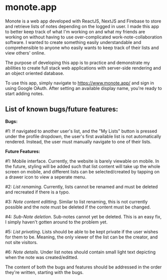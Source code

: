 # monote.app

Monote is a web app developed with ReactJS, NextJS and Firebase to store and retrieve lists of notes depending on the logged in user.
I made this app to better keep track of what I'm working on and what my friends are working on without having to use over-complicated work-note-collaboration software. I wanted to create something easily understandable and comprehensible to anyone who easily wants to keep track of their lists and view others' online.

The purpose of developing this app is to practice and demonstrate my abilities to create full stack web applications with server-side rendering and an object oriented database.

To use this app, simply navigate to https://www.monote.app/ and sign in using Google OAuth. After setting an available display name, you're ready to start adding notes.

## List of known bugs/future features:
**Bugs:**

#1: If navigated to another user's list, and the "My Lists" button is pressed under the profile dropdown, the user's first available list is not automatically rendered. Instead, the user must manually navigate to one of their lists.


**Future Features:**

#1: Mobile interface. Currently, the website is barely viewable on mobile. In the future, styling will be added such that list content will take up the whole screen on mobile, and different lists can be selected/created by tapping on a drawer icon to view a seperate menu.

#2: *List renaming*. Currently, lists cannot be renamed and must be deleted and recreated if there is a typo.

#3: *Note content editting*. Similar to list renaming, this is not currently possible and the note must be deleted if the content must be changed.

#4: *Sub-Note deletion*. Sub-notes cannot yet be deleted. This is an easy fix, I simply haven't gotten around to the problem yet.

#5: *List privating*. Lists should be able to be kept private if the user wishes for them to be. Meaning, the only viewer of the list can be the creator, and not site visitors.

#6: *Note details*. Under list notes should contain small light text depicting when the note was created/editted.

The content of both the bugs and features should be addressed in the order they're written, starting with the bugs.
